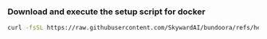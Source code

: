 ### Download and execute the setup script for docker

```bash
curl -fsSL https://raw.githubusercontent.com/SkywardAI/bundoora/refs/heads/main/scripts/autoinstall.sh |sudo -E bash -
```
